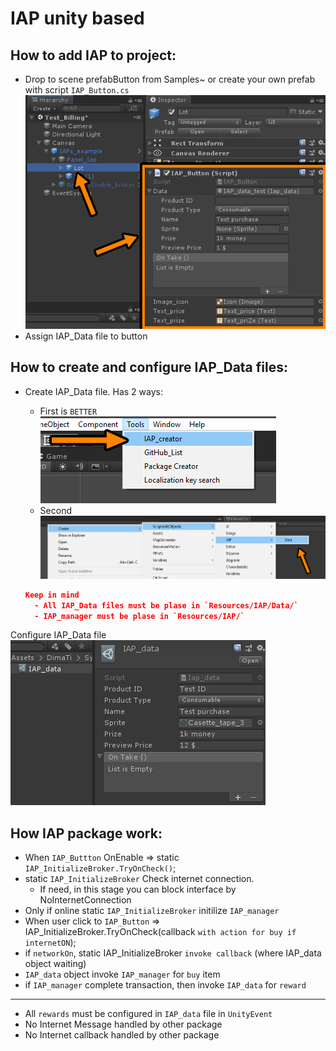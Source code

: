 # IAP unity based


## How to add IAP to project:
* Drop to scene prefabButton from Samples~ or create your own prefab with script `IAP_Button.cs`
![](Documents~/IAP_button.png)
* Assign IAP_Data file to button

## How to create and configure IAP_Data files:
* Create IAP_Data file. Has 2 ways:
  - First is `BETTER` <br /> ![](Documents~/IAP_ToolsPopup.png)
  - Second <br /> ![](Documents~/IAP_dataCreationPopup.png)
  
  ```json
  Keep in mind
    - All IAP_Data files must be plase in `Resources/IAP/Data/`
    - IAP_manager must be plase in `Resources/IAP/`
  ```
  
Configure IAP_Data file <br />
![](Documents~/IAP_dataObject.PNG)

## How IAP package work:

* When `IAP_Buttton` OnEnable => static `IAP_InitializeBroker.TryOnCheck()`;
* static `IAP_InitializeBroker` Check internet connection.
  - If need, in this stage you can block interface by NoInternetConnection
* Only if online static `IAP_InitializeBroker` initilize `IAP_manager`
* When user click to `IAP_Button` =>  IAP_InitializeBroker.TryOnCheck(callback `with action for buy if internetON`);
* if `networkOn`, static IAP_InitializeBroker `invoke callback` (where IAP_data object waiting)
* `IAP_data` object invoke `IAP_manager` for `buy` item
* if `IAP_manager` complete transaction, then invoke `IAP_data` for `reward`

----
* All `rewards` must be configured in `IAP_data` file in `UnityEvent`
* No Internet Message handled by other package
* No Internet callback handled by other package

